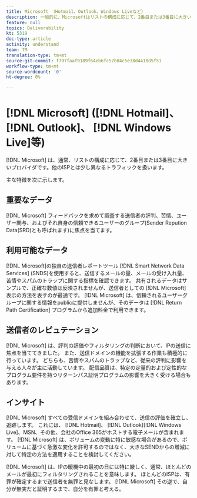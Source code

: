 ```yaml
---
title: Microsoft （Hotmail、Outlook、Windows Liveなど）
description: 一般的に、Microsoftはリストの構成に応じて、2番目または3番目に大きいプロバイダで、他のISPとは少し異なるトラフィックを扱います。
feature: null
topics: Deliverability
kt: 5319
doc-type: article
activity: understand
team: TM
translation-type: tm+mt
source-git-commit: f797faaf9189f64eb6fc57b84c5e38d4418d5f51
workflow-type: tm+mt
source-wordcount: '0'
ht-degree: 0%

---
```



# [!DNL Microsoft] ([!DNL Hotmail]、 [!DNL Outlook]、 [!DNL Windows Live]等)

[!DNL Microsoft] は、通常、リストの構成に応じて、2番目または3番目に大きいプロバイダです。他のISPとは少し異なるトラフィックを扱います。

主な特徴を次に示します。

## 重要なデータ

[!DNL Microsoft] フィードバックを求めて調査する送信者の評判、苦情、ユーザー関与、およびそれ自身の信頼できるユーザーのグループ(Sender Repution Data(SRD)とも呼ばれます)に焦点を当てます。

## 利用可能なデータ

[!DNL Microsoft]の独自の送信者レポートツール [!DNL Smart Network Data Services] (SNDS)を使用すると、送信するメールの量、メールの受け入れ量、苦情やスパムのトラップに関する指標を確認できます。 共有されるデータはサンプルで、正確な数値は反映されませんが、送信者としての [!DNL Microsoft] 表示の方法を表すのが最適です。 [!DNL Microsoft] は、信頼されるユーザーグループに関する情報をpublicに提供しませんが、そのデータは [!DNL Return Path Certification] プログラムから追加料金で利用できます。

## 送信者のレピュテーション

[!DNL Microsoft] は、評判の評価やフィルタリングの判断において、IPの送信に焦点を当ててきました。 また、送信ドメインの機能を拡張する作業も積極的に行っています。 どちらも、苦情やスパムのトラップなど、従来の評判に影響を与える人々が主に活動しています。 配信品質は、特定の定量的および定性的なプログラム要件を持つリターンパス証明プログラムの影響を大きく受ける場合もあります。

## インサイト

[!DNL Microsoft] すべての受信ドメインを組み合わせて、送信の評価を確立し、追跡します。 これには、 [!DNL Hotmail]、 [!DNL Outlook][!DNL Windows Live]、MSN、その他、会社のOffice 365がホストする電子メールが含まれます。 [!DNL Microsoft] は、ボリュームの変動に特に敏感な場合があるので、ボリュームに基づく急激な変化を許可するのではなく、大きなSENDからの増減に対して特定の方法を適用することを検討してください。

[!DNL Microsoft] は、IPの暖機中の最初の日には特に厳しく、通常、ほとんどのメールが最初にフィルタリングされることを意味します。 ほとんどのISPは、有罪が確定するまで送信者を無罪と見なします。 [!DNL Microsoft] その逆で、自分が無実だと証明するまで、自分を有罪と考える。
